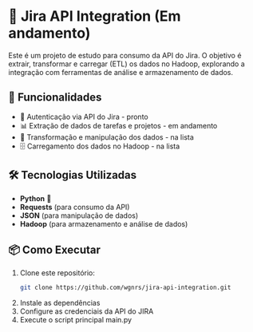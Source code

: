 # 📝 Jira API Integration (Em andamento)

Este é um projeto de estudo para consumo da API do Jira. O objetivo é extrair, transformar e carregar (ETL) os dados no Hadoop, explorando a integração com ferramentas de análise e armazenamento de dados.  

## 🚀 Funcionalidades  

- 📌 Autenticação via API do Jira - pronto
- 📊 Extração de dados de tarefas e projetos - em andamento
- 🔄 Transformação e manipulação dos dados - na lista
- 🗄️ Carregamento dos dados no Hadoop - na lista

## 🛠️ Tecnologias Utilizadas  

- **Python** 🐍  
- **Requests** (para consumo da API)  
- **JSON** (para manipulação de dados)  
- **Hadoop** (para armazenamento e análise de dados)  

## 📦 Como Executar  

1. Clone este repositório:  
   ```bash
   git clone https://github.com/wgnrs/jira-api-integration.git   
2. Instale as dependências
3. Configure as credenciais da API do JIRA
4. Execute o script principal main.py
